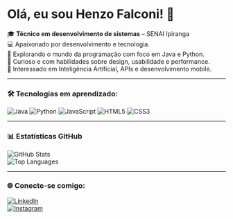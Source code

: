# Olá, eu sou Henzo Falconi! 👋

🎓 **Técnico em desenvolvimento de sistemas** – SENAI Ipiranga  
💻 Apaixonado por desenvolvimento e tecnologia.  
🚀 Explorando o mundo da programação com foco em Java e Python.  
🎨 Curioso e com habilidades sobre design, usabilidade e performance.  
🤖 Interessado em Inteligência Artificial, APIs e desenvolvimento mobile.

---

### 🛠 Tecnologias em aprendizado:
![Java](https://img.shields.io/badge/Java-ED8B00?style=for-the-badge&logo=java&logoColor=white)
![Python](https://img.shields.io/badge/Python-3776AB?style=for-the-badge&logo=python&logoColor=white)
![JavaScript](https://img.shields.io/badge/JavaScript-F7DF1E?style=for-the-badge&logo=javascript&logoColor=black)
![HTML5](https://img.shields.io/badge/HTML5-E34F26?style=for-the-badge&logo=html5&logoColor=white)
![CSS3](https://img.shields.io/badge/CSS3-1572B6?style=for-the-badge&logo=css3&logoColor=white)

---

### 📊 Estatísticas GitHub
![GitHub Stats](https://github-readme-stats.vercel.app/api?username=HenzoFalconi&show_icons=true&theme=radical&count_private=true)  
![Top Languages](https://github-readme-stats.vercel.app/api/top-langs/?username=HenzoFalconi&layout=compact&theme=radical)

---

### 🌐 Conecte-se comigo:
[![LinkedIn](https://img.shields.io/badge/LinkedIn-000?style=for-the-badge&logo=linkedin&logoColor=0E76A8)](https://www.linkedin.com/in/henzo-falconi-aaa70826a/)  
[![Instagram](https://img.shields.io/badge/Instagram-000?style=for-the-badge&logo=instagram&logoColor=E4405F)](https://www.instagram.com/hzfalconi/)
